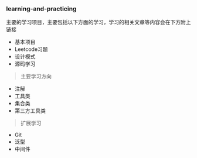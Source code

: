 ### learning-and-practicing
主要的学习项目，主要包括以下方面的学习，学习的相关文章等内容会在下方附上链接

- 基本项目
- Leetcode习题
- 设计模式
- 源码学习

> 主要学习方向

- 注解
- 工具类
- 集合类
- 第三方工具类

> 扩展学习

- Git
- 泛型
- 中间件

